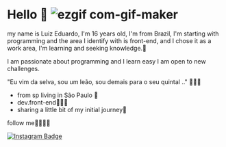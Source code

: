 # Hello 👋  ![ezgif com-gif-maker](https://user-images.githubusercontent.com/71404614/127393041-66413532-07d2-426e-af4f-b353e284c8cb.gif)


my name is Luiz Eduardo, I'm 16 years old, I'm from Brazil, I'm starting with programming and the area I identify with is front-end, and I chose it as a work area, I'm learning and seeking knowledge.🧠


I am passionate about programming and I learn easy I am open to new challenges.

"Eu vim da selva, sou um leão, sou demais para o seu quintal .." 🦁🤴🏿

- from sp living in São Paulo 🌆
- dev.front-end👨🏿‍💻
- sharing a little bit of my initial journey🎯



follow me🤞🏿👇🏿

[![Instagram Badge](https://img.shields.io/badge/-@pretinluiiz-6495ED?style=flat-square&labelColor=6495ED&logo=instagram&logoColor=white&link=https://https://www.instagram.com/pretin_luiiz?r=nametag)](https://www.instagram.com/pretin_luiiz?r=nametag )














